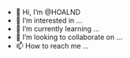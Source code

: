 - 👋 Hi, I’m @HOALND
- 👀 I’m interested in ...
- 🌱 I’m currently learning ...
- 💞️ I’m looking to collaborate on ...
- 📫 How to reach me ...

<!---
HOALND/HOALND is a ✨ special ✨ repository because its `README.md` (this file) appears on your GitHub profile.
You can click the Preview link to take a look at your changes.
--->
